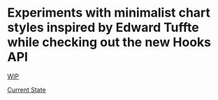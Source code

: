 # Experiments with minimalist chart styles inspired by Edward Tuffte while checking out the new Hooks API

[WIP](/screen_recording.gif)

[Current State](https://create-react-app-kzc6j68mr.now.sh)
